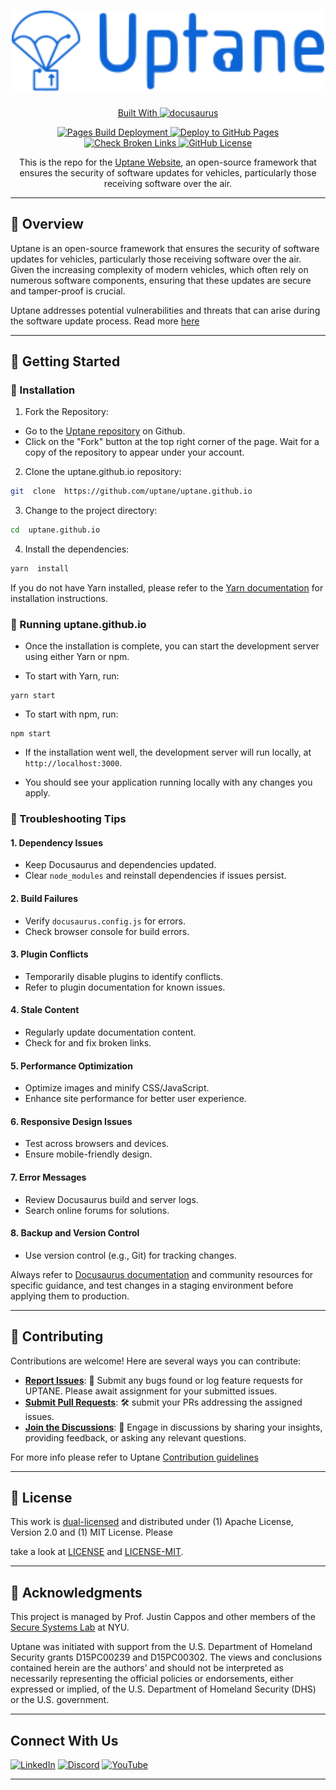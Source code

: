 <!-- markdownlint-disable MD033 -->
<!-- markdownlint-disable MD041 -->
<div  align="center">
<!-- markdownlint-enable MD041 -->

<h1  align="center">

<img  src="https://github.com/uptane/uptane.github.io/blob/main/static/img/uptane-logo.svg"  width="500" />

</h1>

<p  align="center">

<a href="https://docusaurus.io/">
  Built With <img src="https://img.shields.io/badge/docusaurus-231F20.svg?style=flat-square&logo=docusaurus&logoColor=Green" alt="docusaurus" width="120"/>
</a>

</p>

<p  align="center">

<a  href="https://github.com/uptane/uptane.github.io/actions/workflows/pages/pages-build-deployment/badge.svg">

<img  src="https://github.com/uptane/uptane.github.io/actions/workflows/pages/pages-build-deployment/badge.svg"  alt="Pages Build Deployment" />

</a>

<a  href="https://github.com/uptane/uptane.github.io/actions/workflows/deploy.yml/badge.svg">

<img  src="https://github.com/uptane/uptane.github.io/actions/workflows/deploy.yml/badge.svg"  alt="Deploy to GitHub Pages" />

</a>

<a  href="https://github.com/uptane/uptane.github.io/actions?query=workflow%3ACheck%20Broken%20Links">

<img  src="https://github.com/uptane/uptane.github.io/workflows/Check%20Broken%20Links/badge.svg"  alt="Check Broken Links" />

</a>

<a  href="https://github.com/uptane/uptane.github.io">

<img  src="https://img.shields.io/badge/License-Apache%202.0%20%2F%20MIT-blue.svg"  alt="GitHub License" />

</a>

</p>

<p  align="center">

This is the repo for the <a  href="https://uptane.org/">Uptane Website</a>, an open-source framework that ensures the security of software updates for vehicles, particularly those receiving software over the air.

</p>

</div>

---

<!-- markdownlint-enable MD033 -->

## 📍 Overview

Uptane is an open-source framework that ensures the security of software updates for vehicles, particularly those receiving software over the air.
Given the increasing complexity of modern vehicles, which often rely on numerous software components, ensuring that these updates are secure and tamper-proof is crucial.

Uptane addresses potential vulnerabilities and threats that can arise during the software update process. Read more [here](https://uptane.github.io/learn-more/getting-started)

---

## 🚀 Getting Started

### 🔧 Installation

1. Fork the Repository:

- Go to the [Uptane repository](https://github.com/uptane/uptane.github.io) on Github.
- Click on the "Fork" button at the top right corner of the page. Wait for a copy of the repository to appear under your account.
<!-- markdownlint-disable MD029 -->
2. Clone the uptane.github.io repository:

```sh
git  clone  https://github.com/uptane/uptane.github.io 
```

3. Change to the project directory:

```sh
cd  uptane.github.io 
```

4. Install the dependencies:

```sh
yarn  install
```
<!-- markdownlint-enable MD029 -->
If you do not have Yarn installed, please refer to the [Yarn documentation](https://classic.yarnpkg.com/en/docs) for installation instructions.

### 🤖 Running uptane.github.io

- Once the installation is complete, you can start the development server using either Yarn or npm.

- To start with Yarn, run:
<!-- markdownlint-disable MD040 -->
```
yarn start
```

- To start with npm, run:

```
npm start
```
<!-- markdownlint-enable MD040 -->
- If the installation went well, the development server will run locally, at `http://localhost:3000`.

- You should see your application running locally with any changes you apply.

### 🧪 Troubleshooting Tips

#### 1. Dependency Issues

- Keep Docusaurus and dependencies updated.
- Clear `node_modules` and reinstall dependencies if issues persist.

#### 2. Build Failures

- Verify `docusaurus.config.js` for errors.
- Check browser console for build errors.

#### 3. Plugin Conflicts

- Temporarily disable plugins to identify conflicts.
- Refer to plugin documentation for known issues.

#### 4. Stale Content

- Regularly update documentation content.
- Check for and fix broken links.

#### 5. Performance Optimization

- Optimize images and minify CSS/JavaScript.
- Enhance site performance for better user experience.

#### 6. Responsive Design Issues

- Test across browsers and devices.
- Ensure mobile-friendly design.

#### 7. Error Messages

- Review Docusaurus build and server logs.
- Search online forums for solutions.

#### 8. Backup and Version Control

- Use version control (e.g., Git) for tracking changes.

Always refer to [Docusaurus documentation](https://docusaurus.io/docs) and community resources for specific guidance, and test changes in a staging environment before applying them to production.

---

## 🤝 Contributing

Contributions are welcome! Here are several ways you can contribute:

- **[Report Issues](https://github.com/uptane/uptane.github.io/issues)**: 🐛 Submit any bugs found or log feature requests for UPTANE. Please await assignment for your submitted issues.
- **[Submit Pull Requests](https://github.com/uptane/uptane.github.io/blob/main/CONTRIBUTING.md)**: 🛠️  submit your PRs addressing the assigned issues.
- **[Join the Discussions](https://github.com/uptane/uptane.github.io/discussions)**: 💬 Engage in discussions by sharing your insights, providing feedback, or asking any relevant questions.

For more info please refer to Uptane [Contribution guidelines](https://github.com/uptane/uptane-standard/blob/master/CONTRIBUTING.md)

---

## 📄 License

This work is [dual-licensed](https://en.wikipedia.org/wiki/Multi-licensing) and distributed under (1) Apache License, Version 2.0 and (1) MIT License. Please

take a look at [LICENSE](https://github.com/uptane/uptane.github.io/blob/main/LICENSE) and [LICENSE-MIT](https://github.com/uptane/uptane.github.io/blob/main/LICENSE-MIT).

---

## 👏 Acknowledgments

This project is managed by Prof. Justin Cappos and other members of the [Secure Systems Lab](https://ssl.engineering.nyu.edu/) at NYU.

Uptane was initiated with support from the U.S. Department of Homeland Security grants D15PC00239 and D15PC00302. The views and conclusions contained herein are the authors’ and should not be interpreted as necessarily representing the official policies or endorsements, either expressed or implied, of the U.S. Department of Homeland Security (DHS) or the U.S. government.

---

## Connect With Us

[![LinkedIn](https://img.shields.io/badge/LinkedIn-Connect-blue)](https://www.linkedin.com/company/uptane/)
[![Discord](https://img.shields.io/discord/uWyT6gDCqx?label=Discord&logo=discord)](https://discord.gg/uWyT6gDCqx)
[![YouTube](https://img.shields.io/youtube/channel/subscribers/UCWuMq2kQMlM_12FkCnRzOhg?label=YouTube&logo=youtube)](https://www.youtube.com/channel/UCWuMq2kQMlM_12FkCnRzOhg)

---
